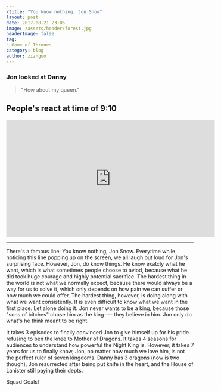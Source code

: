 ```yaml
---
/title: "You know nothing, Jon Snow"
layout: post
date: 2017-08-21 23:06
image: /assets/header/forest.jpg
headerImage: false
tag:
- Game of Thrones
category: blog
author: zizhguo
---
```


### Jon looked at Danny
>"How about my queen."

## People's react at time of 9:10

<iframe width="560" height="315" src="https://www.youtube.com/embed/xCYGkP9bDZI" frameborder="0" allowfullscreen></iframe>

---

There's a famous line: You know nothing, Jon Snow. Everytime while noticing this line popping up on the screen, we all laugh out loud for Jon's surprising face. However, Jon, do know things. He know exatcly what he want, which is what sometimes people choose to aviod, because what he did took huge courage and highly potential sacrifice. The hardest thing in the world is not what we normally expect, because there would always be a way for us to solve it, which only depends on how pain we can suffer or how much we could offer. The hardest thing, however, is doing along with what we want consistently. It is even difficult to know what we want in the first place. Let alone doing it. Jon never wants to be a king, because those "sons of bitches" chose him as the king --- they believe in him. Jon only do what's he think meant to be right.

It takes 3 episodes to finally convinced Jon to give himself up for his pride refusing to ben the knee to Mother of Dragons. It takes 4 seasons for audiences to understand how powerful the Night King is. However, it takes 7 years for us to finally know, Jon, no matter how much we love him, is not the perfect ruler of seven kingdoms. Danny has 3 dragons (now is two though), Jon resurrected after being put knife in the heart, and the House of Lanister still paying their depts. 

Squad Goals!

<a data-pin-do="embedPin" data-pin-width="large" href="https://www.pinterest.com/pin/456200637246573662/"></a>